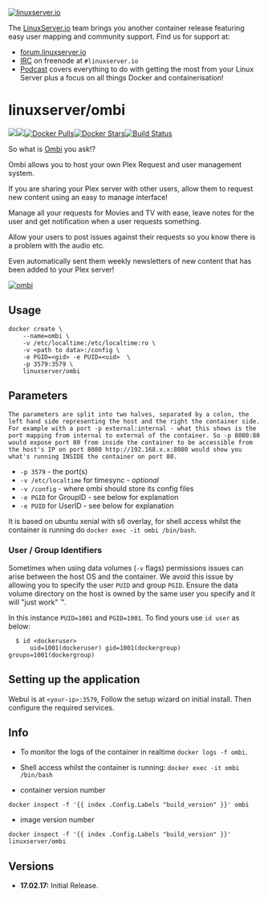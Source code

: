 
[linuxserverurl]: https://linuxserver.io
[forumurl]: https://forum.linuxserver.io
[ircurl]: https://www.linuxserver.io/irc/
[podcasturl]: https://www.linuxserver.io/podcast/
[appurl]: https://ombi.io/
[hub]: https://hub.docker.com/r/linuxserver/ombi/

[![linuxserver.io](https://raw.githubusercontent.com/linuxserver/docker-templates/master/linuxserver.io/img/linuxserver_medium.png)][linuxserverurl]

The [LinuxServer.io][linuxserverurl] team brings you another container release featuring easy user mapping and community support. Find us for support at:
* [forum.linuxserver.io][forumurl]
* [IRC][ircurl] on freenode at `#linuxserver.io`
* [Podcast][podcasturl] covers everything to do with getting the most from your Linux Server plus a focus on all things Docker and containerisation!

# linuxserver/ombi
[![](https://images.microbadger.com/badges/version/linuxserver/ombi.svg)](https://microbadger.com/images/linuxserver/ombi "Get your own version badge on microbadger.com")[![](https://images.microbadger.com/badges/image/linuxserver/ombi.svg)](http://microbadger.com/images/linuxserver/ombi "Get your own image badge on microbadger.com")[![Docker Pulls](https://img.shields.io/docker/pulls/linuxserver/ombi.svg)][hub][![Docker Stars](https://img.shields.io/docker/stars/linuxserver/ombi.svg)][hub][![Build Status](http://jenkins.linuxserver.io:8080/buildStatus/icon?job=Dockers/LinuxServer.io/linuxserver-ombi)](http://jenkins.linuxserver.io:8080/job/Dockers/job/LinuxServer.io/job/linuxserver-ombi/)

[hub]: https://hub.docker.com/r/linuxserver/ombi/

So what is [Ombi][appurl] you ask!?

Ombi allows you to host your own Plex Request and user management system.
 
If you are sharing your Plex server with other users, allow them to request new content using an easy to manage interface! 

Manage all your requests for Movies and TV with ease, leave notes for the user and get notification when a user requests something. 

Allow your users to post issues against their requests so you know there is a problem with the audio etc. 

Even automatically sent them weekly newsletters of new content that has been added to your Plex server!

[![ombi](https://raw.githubusercontent.com/linuxserver/docker-templates/master/linuxserver.io/img/ombi.png)][appurl]

## Usage

```
docker create \
    --name=ombi \
    -v /etc/localtime:/etc/localtime:ro \
    -v <path to data>:/config \
    -e PGID=<gid> -e PUID=<uid>  \
    -p 3579:3579 \
    linuxserver/ombi
```

## Parameters

`The parameters are split into two halves, separated by a colon, the left hand side representing the host and the right the container side. 
For example with a port -p external:internal - what this shows is the port mapping from internal to external of the container.
So -p 8080:80 would expose port 80 from inside the container to be accessible from the host's IP on port 8080
http://192.168.x.x:8080 would show you what's running INSIDE the container on port 80.`


* `-p 3579` - the port(s)
* `-v /etc/localtime` for timesync - *optional*
* `-v /config` - where ombi should store its config files
* `-e PGID` for GroupID - see below for explanation
* `-e PUID` for UserID - see below for explanation

It is based on ubuntu xenial with s6 overlay, for shell access whilst the container is running do `docker exec -it ombi /bin/bash`.

### User / Group Identifiers

Sometimes when using data volumes (`-v` flags) permissions issues can arise between the host OS and the container. We avoid this issue by allowing you to specify the user `PUID` and group `PGID`. Ensure the data volume directory on the host is owned by the same user you specify and it will "just work" ™.

In this instance `PUID=1001` and `PGID=1001`. To find yours use `id user` as below:

```
  $ id <dockeruser>
      uid=1001(dockeruser) gid=1001(dockergroup) groups=1001(dockergroup)
```

## Setting up the application

Webui is at `<your-ip>:3579`, Follow the setup wizard on initial install.  Then configure the required services.

## Info

* To monitor the logs of the container in realtime `docker logs -f ombi`.
* Shell access whilst the container is running: `docker exec -it ombi /bin/bash`

* container version number 

`docker inspect -f '{{ index .Config.Labels "build_version" }}' ombi`

* image version number

`docker inspect -f '{{ index .Config.Labels "build_version" }}' linuxserver/ombi`

## Versions

+ **17.02.17:** Initial Release.
